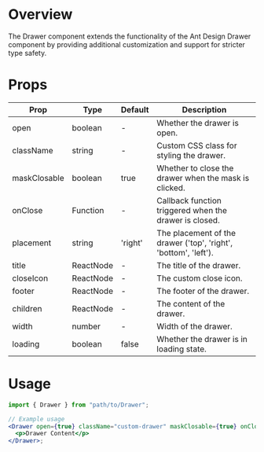 # Overview

The Drawer component extends the functionality of the Ant Design Drawer component by providing additional customization and support for stricter type safety.

# Props

| Prop         | Type      | Default | Description                                                     |
| ------------ | --------- | ------- | --------------------------------------------------------------- |
| open         | boolean   | -       | Whether the drawer is open.                                     |
| className    | string    | -       | Custom CSS class for styling the drawer.                        |
| maskClosable | boolean   | true    | Whether to close the drawer when the mask is clicked.           |
| onClose      | Function  | -       | Callback function triggered when the drawer is closed.          |
| placement    | string    | 'right' | The placement of the drawer ('top', 'right', 'bottom', 'left'). |
| title        | ReactNode | -       | The title of the drawer.                                        |
| closeIcon    | ReactNode | -       | The custom close icon.                                          |
| footer       | ReactNode | -       | The footer of the drawer.                                       |
| children     | ReactNode | -       | The content of the drawer.                                      |
| width        | number    | -       | Width of the drawer.                                            |
| loading      | boolean   | false   | Whether the drawer is in loading state.                         |

# Usage

```jsx
import { Drawer } from "path/to/Drawer";

// Example usage
<Drawer open={true} className="custom-drawer" maskClosable={true} onClose={() => console.log("Drawer closed")} placement="right" title="Drawer Title" closeIcon={<CustomCloseIcon />} footer={<div>Footer Content</div>} width={300} loading={false}>
  <p>Drawer Content</p>
</Drawer>;
```
